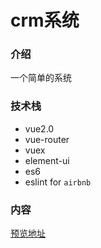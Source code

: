 # crm系统

### 介绍

一个简单的系统

### 技术栈

* vue2.0
* vue-router
* vuex
* element-ui
* es6
* eslint for `airbnb`

### 内容

[预览地址](https://liuqiyu.github.io/crm/dist/#/login)
